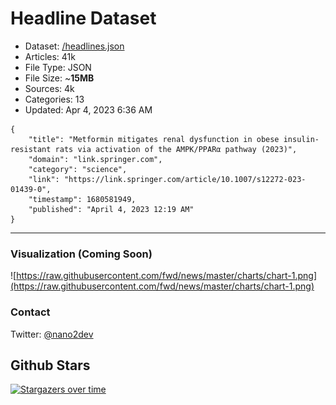 # Headline Dataset

- Dataset: [/headlines.json](https://raw.githubusercontent.com/fwd/news/master/headlines.json) 
- Articles: 41k
- File Type: JSON
- File Size: ~**15MB**
- Sources: 4k
- Categories: 13
- Updated: Apr 4, 2023 6:36 AM

```
{
    "title": "Metformin mitigates renal dysfunction in obese insulin-resistant rats via activation of the AMPK/PPARα pathway (2023)",
    "domain": "link.springer.com",
    "category": "science",
    "link": "https://link.springer.com/article/10.1007/s12272-023-01439-0",
    "timestamp": 1680581949,
    "published": "April 4, 2023 12:19 AM"
}
```

---

### Visualization (Coming Soon)

![https://raw.githubusercontent.com/fwd/news/master/charts/chart-1.png](https://raw.githubusercontent.com/fwd/news/master/charts/chart-1.png)

### Contact 

Twitter: [@nano2dev](https://twitter.com/nano2dev)

## Github Stars

[![Stargazers over time](https://starchart.cc/fwd/news.svg)](https://starchart.cc/fwd/news)

